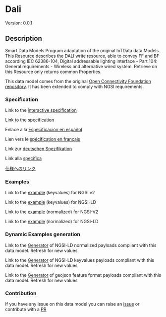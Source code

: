 # Dali
Version: 0.0.1

## Description 

Smart Data Models Program adaptation of the original IoTData data Models. This Resource describes the DALI write resource, able to convey FF and BF according  IEC 62386-104, Digital  addressable lighting interface - Part 104: General requirements - Wireless and alternative wired system. Retrieve on this Resource only returns common Properties. 

This data model comes from the original [Open Connectivity Foundation repository](https://github.com/openconnectivityfoundation/IoTDataModels). It has been extended to comply with NGSI requirements.
### Specification

Link to the [interactive specification](https://swagger.lab.fiware.org/?url=https://smart-data-models.github.io/dataModel.OCF/Dali/swagger.yaml)

Link to the [specification](https://github.com/smart-data-models/dataModel.OCF/blob/master/Dali/doc/spec.md)

Enlace a la [Especificación en español](https://github.com/smart-data-models/dataModel.OCF/blob/master/Dali/doc/spec_ES.md)

Lien vers le [spécification en français](https://github.com/smart-data-models/dataModel.OCF/blob/master/Dali/doc/spec_FR.md)

Link zur [deutschen Spezifikation](https://github.com/smart-data-models/dataModel.OCF/blob/master/Dali/doc/spec_DE.md)

Link alla [specifica](https://github.com/smart-data-models/dataModel.OCF/blob/master/Dali/doc/spec_IT.md)

[仕様へのリンク](https://github.com/smart-data-models/dataModel.OCF/blob/master/Dali/doc/spec_JA.md)
### Examples

Link to the [example](https://smart-data-models.github.io/dataModel.OCF/Dali/examples/example.json) (keyvalues) for NGSI v2

Link to the [example](https://smart-data-models.github.io/dataModel.OCF/Dali/examples/example.jsonld) (keyvalues) for NGSI-LD

Link to the [example](https://smart-data-models.github.io/dataModel.OCF/Dali/examples/example-normalized.json) (normalized) for NGSI-V2

Link to the [example](https://smart-data-models.github.io/dataModel.OCF/Dali/examples/example-normalized.jsonld) (normalized) for NGSI-LD
### Dynamic Examples generation

Link to the [Generator](https://smartdatamodels.org/extra/ngsi-ld_generator.php?schemaUrl=https://raw.githubusercontent.com/smart-data-models/dataModel.OCF/master/Dali/schema.json&email=info@smartdatamodels.org) of NGSI-LD normalized payloads compliant with this data model. Refresh for new values

Link to the [Generator](https://smartdatamodels.org/extra/ngsi-ld_generator_keyvalues.php?schemaUrl=https://raw.githubusercontent.com/smart-data-models/dataModel.OCF/master/Dali/schema.json&email=info@smartdatamodels.org) of NGSI-LD keyvalues payloads compliant with this data model. Refresh for new values

Link to the [Generator](https://smartdatamodels.org/extra/geojson_features_generator.php?schemaUrl=https://raw.githubusercontent.com/smart-data-models/dataModel.OCF/master/Dali/schema.json&email=info@smartdatamodels.org) of geojson feature format payloads compliant with this data model. Refresh for new values
### Contribution

 If you have any issue on this data model you can raise an [issue](https://github.com/smart-data-models/dataModel.OCF/issues)  or contribute with a [PR](https://github.com/smart-data-models/dataModel.OCF/pulls)